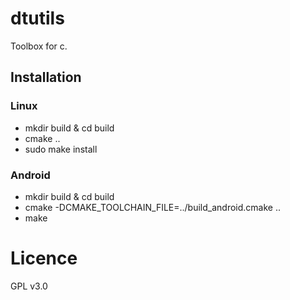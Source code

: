 # dtutils

Toolbox for c.


## Installation

### Linux

- mkdir build & cd build
- cmake ..
- sudo make install

### Android

- mkdir build & cd build
- cmake -DCMAKE_TOOLCHAIN_FILE=../build_android.cmake ..
- make


# Licence

GPL v3.0
